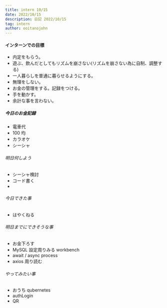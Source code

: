 ```yaml
---
title: intern 10/15
date: 2022/10/15
description: 日記 2022/10/15
tag: intern
author: ooitanojohn
---
```


#### インターンでの目標

- 内定をもらう。
- 遊ぶ、飲んだとしてもリズムを崩さない(リズムを崩さない為に自制、調整する)
- 一人暮らしを普通に暮らせるようにする。
- 無理をしない。
- お金の管理をする。記録をつける。
- 手を動かす。
- 余計な事を言わない。

##### 今日のお金記録

- 電車代
- 100 均
- カラオケ
- シーシャ

###### 明日何しよう

- シーシャ検討
- コード書く
-

###### 今日できた事

- はやくねる

###### 明日までにできそうな事

- お金下ろす
- MySQL 設定周りみる workbench
- await / async process
- axios 周り読む

###### やってみたい事

- おうち qubernetes
- authLogin
- QR
